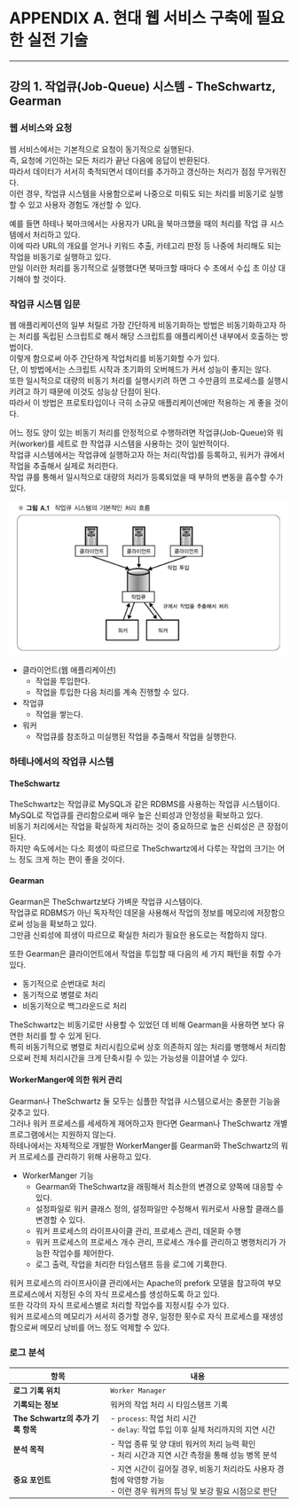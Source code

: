 # APPENDIX A. 현대 웹 서비스 구축에 필요한 실전 기술

---
## 강의 1. 작업큐(Job-Queue) 시스템 - TheSchwartz, Gearman
### 웹 서비스와 요청
웹 서비스에서는 기본적으로 요청이 동기적으로 실행된다.   
즉, 요청에 기인하는 모든 처리가 끝난 다음에 응답이 반환된다.   
따라서 데이터가 서서히 축적되면서 데이터를 추가하고 갱신하는 처리가 점점 무거워진다.   
이런 경우, 작업큐 시스템을 사용함으로써 나중으로 미뤄도 되는 처리를 비동기로 실행할 수 있고 사용자 경험도 개선할 수 있다.

예를 들면 하테나 북마크에서는 사용자가 URL을 북마크했을 때의 처리를 작업 큐 시스템에서 처리하고 있다.    
이에 따라 URL의 개요를 얻거나 키워드 추출, 카테고리 판정 등 나중에 처리해도 되는 작업을 비동기로 실행하고 있다.   
만일 이러한 처리를 동기적으로 실행했다면 북마크할 때마다 수 초에서 수십 초 이상 대기해야 할 것이다.

### 작업큐 시스템 입문
웹 애플리케이션의 일부 처릴르 가장 간단하게 비동기화하는 방법은 비동기화하고자 하는 처리를 독립된 스크립트로 해서 해당 스크립트를 애플리케이션 내부에서 호출하는 방법이다.   
이렇게 함으로써 아주 간단하게 작업처리를 비동기화할 수가 있다.   
단, 이 방법에서는 스크립트 시작과 초기화의 오버헤드가 커서 성능이 좋지는 않다.   
또한 일시적으로 대량의 비동기 처리를 실행시키려 하면 그 수만큼의 프로세스를 실행시키려고 하기 때문에 이것도 성능상 단점이 된다.   
따라서 이 방법은 프로토타입이나 극히 소규모 애플리케이션에만 적용하는 게 좋을 것이다.

어느 정도 양이 있는 비동기 처리를 안정적으로 수행하려면 작업큐(Job-Queue)와 워커(worker)를 세트로 한 작업큐 시스템을 사용하는 것이 일반적이다.   
작업큐 시스템에서는 작업큐에 실행하고자 하는 처리(작업)를 등록하고, 워커가 큐에서 작업을 추출해서 실제로 처리한다.   
작업 큐를 통해서 일시적으로 대량의 처리가 등록되었을 때 부하의 변동을 흡수할 수가 있다.

![작업큐 시스템의 기본적인 처리 흐름](image/job_queue_basic_flow.png)
- 클라이언트(웹 애플리케이션)
  - 작업을 투입한다. 
  - 작업을 투입한 다음 처리를 계속 진행할 수 있다.
- 작업큐
  - 작업을 쌓는다.
- 워커
  - 작업큐를 참조하고 미실행된 작업을 추출해서 작업을 실행한다.
  
### 하테나에서의 작업큐 시스템
#### TheSchwartz
TheSchwartz는 작업큐로 MySQL과 같은 RDBMS를 사용하는 작업큐 시스템이다.   
MySQL로 작업큐를 관리함으로써 매우 높은 신뢰성과 안정성을 확보하고 있다.   
비동기 처리에서는 작업을 확실하게 처리하는 것이 중요하므로 높은 신뢰성은 큰 장점이 된다.   
하지만 속도에서는 다소 희생이 따르므로 TheSchwartz에서 다루는 작업의 크기는 어느 정도 크게 하는 편이 좋을 것이다.

#### Gearman
Gearman은 TheSchwartz보다 가벼운 작업큐 시스템이다.   
작업큐로 RDBMS가 아닌 독자적인 데몬을 사용해서 작업의 정보를 메모리에 저장함으로써 성능을 확보하고 있다.    
그만큼 신뢰성에 희생이 따르므로 확실한 처리가 필요한 용도로는 적합하지 않다.

또한 Gearman은 클라이언트에서 작업을 투입할 때 다음의 세 가지 패턴을 취할 수가 있다.
- 동기적으로 순번대로 처리
- 동기적으로 병렬로 처리
- 비동기적으로 백그라운드로 처리

TheSchwartz는 비동기로만 사용할 수 있었던 데 비해 Gearman을 사용하면 보다 유연한 처리를 할 수 있게 된다.   
특히 비동기적으로 병렬로 처리시킴으로써 상호 의존하지 않는 처리를 병행해서 처리함으로써 전체 처리시간을 크게 단축시킬 수 있는 가능성을 이끌어낼 수 있다.

#### WorkerManger에 의한 워커 관리
Gearman나 TheSchwartz 둘 모두는 심플한 작업큐 시스템으로서는 충분한 기능을 갖추고 있다.   
그러나 워커 프로세스를 세세하게 제어하고자 한다면 Gearman나 TheSchwartz 개별 프로그램에서는 지원하지 않는다.   
하테나에서는 자체적으로 개발한 WorkerManger를 Gearman와 TheSchwartz의 워커 프로세스를 관리하기 위해 사용하고 있다.

- WorkerManger 기능
  - Gearman와 TheSchwartz을 래핑해서 최소한의 변경으로 양쪽에 대응할 수 있다.
  - 설정파일로 워커 클래스 정의, 설정파일만 수정해서 워커로서 사용할 클래스를 변경할 수 있다.
  - 워커 프로세스의 라이프사이클 관리, 프로세스 관리, 데몬화 수행
  - 워커 프로세스의 프로세스 개수 관리, 프로세스 개수를 관리하고 병행처리가 가능한 작업수를 제어한다.
  - 로그 출력, 작업을 처리한 타임스탬프 등을 로그에 기록한다.

워커 프로세스의 라이프사이클 관리에서는 Apache의 prefork 모델을 참고하여 부모 프로세스에서 지정된 수의 자식 프로세스를 생성하도록 하고 있다.   
또한 각각의 자식 프로세스별로 처리할 작업수를 지정시킬 수가 있다.   
워커 프로세스의 메모리가 서서히 증가할 경우, 일정한 횟수로 자식 프로세스를 재생성함으로써 메모리 낭비를 어느 정도 억제할 수 있다.

### 로그 분석
| 항목                         | 내용                                                                         |
| -------------------------- | -------------------------------------------------------------------------- |
| **로그 기록 위치**               | `Worker Manager`                                                           |
| **기록되는 정보**                | 워커의 작업 처리 시 타임스탬프 기록                                                       |
| **The Schwartz의 추가 기록 항목** | - `process`: 작업 처리 시간<br>- `delay`: 작업 투입 이후 실제 처리까지의 지연 시간                |
| **분석 목적**                  | - 작업 종류 및 양 대비 워커의 처리 능력 확인<br>- 처리 시간과 지연 시간 측정을 통해 성능 병목 분석              |
| **중요 포인트**                 | - 지연 시간이 길어질 경우, 비동기 처리라도 사용자 경험에 악영향 가능<br>- 이런 경우 워커의 튜닝 및 보강 필요 시점으로 판단 |
